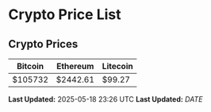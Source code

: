# Crypto Price List

## Crypto Prices
| Bitcoin | Ethereum | Litecoin |
| ------- | -------- | -------- |
| $105732 | $2442.61 | $99.27 |
**Last Updated:** 2025-05-18 23:26 UTC
**Last Updated:** $DATE$

